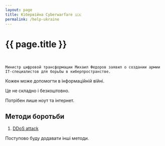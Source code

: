 ```yaml
---
layout: page
title: Кібервійна Cyberwarfare 🇺🇦
permalink: /help-ukraine
---
```


<h1 itemprop="name">{{ page.title }}</h1>️

`Министр цифровой трансформации Михаил Федоров заявил о создании армии IT-специалистов для борьбы в киберпространстве.`

Кожен може допомогти в інформаційній війні.

Це не складно і безкоштовно.

Потрібен лише ноут та інтернет.

## Методи боротьби
1. <a target="_blank" href="/help-ukraine-ddos">DDoS attack</a>

Поступово буду додавати інші методи.





